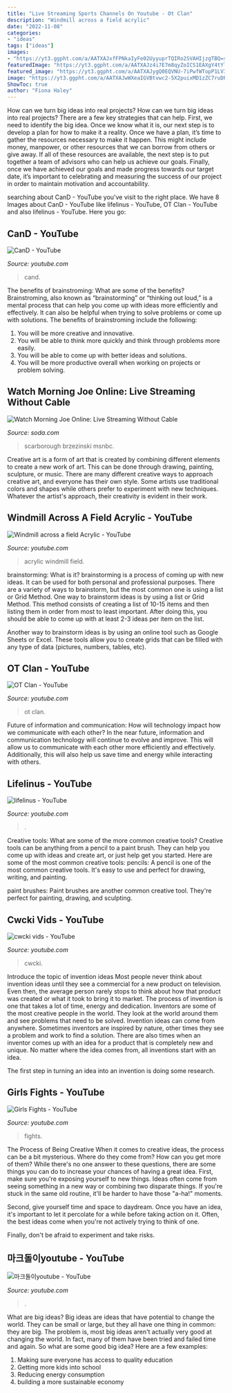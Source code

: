 ```yaml
---
title: "Live Streaming Sports Channels On Youtube - Ot Clan"
description: "Windmill across a field acrylic"
date: "2022-11-08"
categories:
- "ideas"
tags: ["ideas"]
images:
- "https://yt3.ggpht.com/a/AATXAJxfFPNkaIyFe02UyyuprTQIRo2SVAHIjzgTBQ=s900-c-k-c0xffffffff-no-rj-mo"
featuredImage: "https://yt3.ggpht.com/a/AATXAJz4i7E7m8qyZoICS1EAXgY4tYlHUmRXAiDm=s900-c-k-c0xffffffff-no-rj-mo"
featured_image: "https://yt3.ggpht.com/a/AATXAJygQ0EQVNU-7iPwfWTopP1LV3Ap1kiwlF_nn_3tIw=s900-c-k-c0xffffffff-no-rj-mo"
image: "https://yt3.ggpht.com/a/AATXAJwWXeaIGVBtvwc2-5X2puixMD1zZC7ruDPmsQ=s900-c-k-c0xffffffff-no-rj-mo"
ShowToc: true
author: "Fiona Haley"
---
```



How can we turn big ideas into real projects?
How can we turn big ideas into real projects? There are a few key strategies that can help. First, we need to identify the big idea. Once we know what it is, our next step is to develop a plan for how to make it a reality. Once we have a plan, it’s time to gather the resources necessary to make it happen. This might include money, manpower, or other resources that we can borrow from others or give away. If all of these resources are available, the next step is to put together a team of advisors who can help us achieve our goals. Finally, once we have achieved our goals and made progress towards our target date, it’s important to celebrating and measuring the success of our project in order to maintain motivation and accountability.

	

		
searching about CanD - YouTube you've visit to the right place. We have 8 Images about CanD - YouTube like lifelinus - YouTube, OT Clan - YouTube and also lifelinus - YouTube. Here you go:
		
    
## CanD - YouTube

<img loading=lazy src="https://yt3.ggpht.com/a/AATXAJxfFPNkaIyFe02UyyuprTQIRo2SVAHIjzgTBQ=s900-c-k-c0xffffffff-no-rj-mo" onerror="this.onerror=null;this.src='https://tse4.mm.bing.net/th?id=OIP.johYzlBGFuE8mxFEeMSuHgHaHa&amp;pid=15.1';" alt="CanD - YouTube">

_Source: youtube.com_

>cand. 

	

The benefits of brainstroming: What are some of the benefits?
Brainstroming, also known as “brainstorming” or “thinking out loud,” is a mental process that can help you come up with ideas more efficiently and effectively. It can also be helpful when trying to solve problems or come up with solutions. The benefits of brainstroming include the following: 
1. You will be more creative and innovative.
2. You will be able to think more quickly and think through problems more easily.
3. You will be able to come up with better ideas and solutions.
4. You will be more productive overall when working on projects or problem solving.

    
## Watch Morning Joe Online: Live Streaming Without Cable

<img loading=lazy src="https://www.soda.com/wp-content/uploads/2017/06/watch_morning_joe_online.jpg" onerror="this.onerror=null;this.src='https://tse2.mm.bing.net/th?id=OIP.brW247b5tHD9MFpUc_FjQQHaD5&amp;pid=15.1';" alt="Watch Morning Joe Online: Live Streaming Without Cable">

_Source: soda.com_

>scarborough brzezinski msnbc. 

	

Creative art is a form of art that is created by combining different elements to create a new work of art. This can be done through drawing, painting, sculpture, or music. There are many different creative ways to approach creative art, and everyone has their own style. Some artists use traditional colors and shapes while others prefer to experiment with new techniques. Whatever the artist's approach, their creativity is evident in their work.

    
## Windmill Across A Field Acrylic - YouTube

<img loading=lazy src="https://i.ytimg.com/vi/U0d9m_c0mj8/maxresdefault.jpg" onerror="this.onerror=null;this.src='https://tse1.mm.bing.net/th?id=OIP.TnUlLRQn504_RDzFps1bdwHaEK&amp;pid=15.1';" alt="Windmill across a field Acrylic - YouTube">

_Source: youtube.com_

>acrylic windmill field. 

	

brainstorming: What is it?
brainstorming is a process of coming up with new ideas. It can be used for both personal and professional purposes. There are a variety of ways to brainstorm, but the most common one is using a list or Grid Method.
One way to brainstorm ideas is by using a list or Grid Method. This method consists of creating a list of 10-15 items and then listing them in order from most to least important. After doing this, you should be able to come up with at least 2-3 ideas per item on the list.

Another way to brainstorm ideas is by using an online tool such as Google Sheets or Excel. These tools allow you to create grids that can be filled with any type of data (pictures, numbers, tables, etc).

    
## OT Clan - YouTube

<img loading=lazy src="https://yt3.ggpht.com/a/AATXAJz4i7E7m8qyZoICS1EAXgY4tYlHUmRXAiDm=s900-c-k-c0xffffffff-no-rj-mo" onerror="this.onerror=null;this.src='https://tse1.mm.bing.net/th?id=OIP.RYtt-mqVEc_koBnUVnbI8gHaHa&amp;pid=15.1';" alt="OT Clan - YouTube">

_Source: youtube.com_

>ot clan. 

	

Future of information and communication: How will technology impact how we communicate with each other?
In the near future, information and communication technology will continue to evolve and improve. This will allow us to communicate with each other more efficiently and effectively. Additionally, this will also help us save time and energy while interacting with others.

    
## Lifelinus - YouTube

<img loading=lazy src="https://yt3.ggpht.com/a/AATXAJwWXeaIGVBtvwc2-5X2puixMD1zZC7ruDPmsQ=s900-c-k-c0xffffffff-no-rj-mo" onerror="this.onerror=null;this.src='https://tse1.mm.bing.net/th?id=OIP.9feh6soBr4cPkP0f_xa0KAHaHa&amp;pid=15.1';" alt="lifelinus - YouTube">

_Source: youtube.com_

>. 

	

Creative tools: What are some of the more common creative tools?
Creative tools can be anything from a pencil to a paint brush. They can help you come up with ideas and create art, or just help get you started. Here are some of the most common creative tools:
pencils: A pencil is one of the most common creative tools. It's easy to use and perfect for drawing, writing, and painting.

paint brushes: Paint brushes are another common creative tool. They're perfect for painting, drawing, and sculpting.

    
## Cwcki Vids - YouTube

<img loading=lazy src="https://yt3.ggpht.com/a/AATXAJx9bdhO--c0ZBqSriPrgwzrZw_CV9B72lbBbw=s900-c-k-c0xffffffff-no-rj-mo" onerror="this.onerror=null;this.src='https://tse1.mm.bing.net/th?id=OIP.FHDCzXp4RWFGlJDE_7l98QHaHa&amp;pid=15.1';" alt="cwcki vids - YouTube">

_Source: youtube.com_

>cwcki. 

	

Introduce the topic of invention ideas
Most people never think about invention ideas until they see a commercial for a new product on television. Even then, the average person rarely stops to think about how that product was created or what it took to bring it to market. The process of invention is one that takes a lot of time, energy and dedication. Inventors are some of the most creative people in the world. They look at the world around them and see problems that need to be solved.
Invention ideas can come from anywhere. Sometimes inventors are inspired by nature, other times they see a problem and work to find a solution. There are also times when an inventor comes up with an idea for a product that is completely new and unique. No matter where the idea comes from, all inventions start with an idea.

The first step in turning an idea into an invention is doing some research.

    
## Girls Fights - YouTube

<img loading=lazy src="https://yt3.ggpht.com/a/AATXAJwHVr9VrSWo9DKPZZc1lRXt_z0gQi23CZI7ww=s900-c-k-c0xffffffff-no-rj-mo" onerror="this.onerror=null;this.src='https://tse4.mm.bing.net/th?id=OIP.c-RAuq_UigWpq5Dd3BqB0AHaHa&amp;pid=15.1';" alt="Girls Fights - YouTube">

_Source: youtube.com_

>fights. 

	

The Process of Being Creative
When it comes to creative ideas, the process can be a bit mysterious. Where do they come from? How can you get more of them? While there's no one answer to these questions, there are some things you can do to increase your chances of having a great idea.
First, make sure you're exposing yourself to new things. Ideas often come from seeing something in a new way or combining two disparate things. If you're stuck in the same old routine, it'll be harder to have those "a-ha!" moments.

 Second, give yourself time and space to daydream. Once you have an idea, it's important to let it percolate for a while before taking action on it. Often, the best ideas come when you're not actively trying to think of one.

Finally, don't be afraid to experiment and take risks.

    
## 마크돌이youtube - YouTube

<img loading=lazy src="https://yt3.ggpht.com/a/AATXAJygQ0EQVNU-7iPwfWTopP1LV3Ap1kiwlF_nn_3tIw=s900-c-k-c0xffffffff-no-rj-mo" onerror="this.onerror=null;this.src='https://tse3.mm.bing.net/th?id=OIP.PuZTsNuI_w_pvLO0OoHD7AHaHa&amp;pid=15.1';" alt="마크돌이youtube - YouTube">

_Source: youtube.com_

>. 

	

What are big ideas?
Big ideas are ideas that have potential to change the world. They can be small or large, but they all have one thing in common: they are big. The problem is, most big ideas aren't actually very good at changing the world. In fact, many of them have been tried and failed time and again. So what are some good big idea? Here are a few examples: 
1. Making sure everyone has access to quality education 
2. Getting more kids into school 
3. Reducing energy consumption 
4. building a more sustainable economy 

